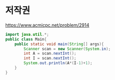# 저작권
https://www.acmicpc.net/problem/2914  

```java
import java.util.*;
public class Main{
    public static void main(String[] args){
        Scanner scan = new Scanner(System.in);
        int A = scan.nextInt();
        int I = scan.nextInt();
        System.out.println(A*(I-1)+1);
    } 
}
```
